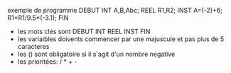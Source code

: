 exemple de programme
DEBUT
INT A,B,Abc;
REEL R1,R2;
INST
A=(-2)+6;
R1=R1/9.5*(-3.1);
FIN


* les mots clés sont DEBUT INT REEL INST FIN
* les variaibles doivents commencer par une majuscule et pas plus de 5 caracteres
* les () sont obligatoire si il s'agit d'un nombre negative
* les prioritées: / * + - 


